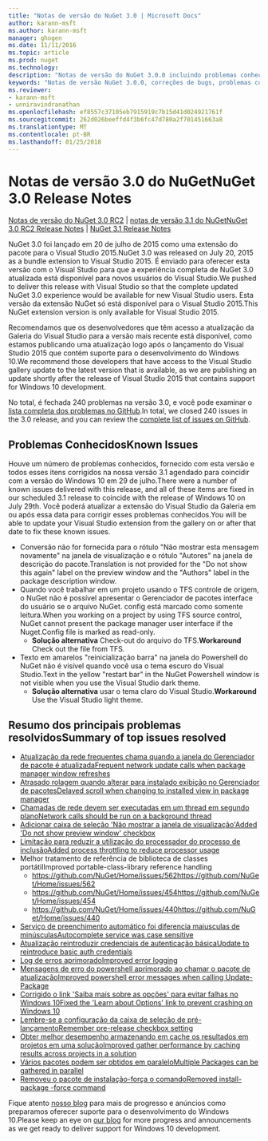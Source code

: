 ```yaml
---
title: "Notas de versão do NuGet 3.0 | Microsoft Docs"
author: karann-msft
ms.author: karann-msft
manager: ghogen
ms.date: 11/11/2016
ms.topic: article
ms.prod: nuget
ms.technology: 
description: "Notas de versão do NuGet 3.0.0 incluindo problemas conhecidos, correções de bug, recursos adicionados e DCRs."
keywords: "Notas de versão NuGet 3.0.0, correções de bugs, problemas conhecidos, adicionaram recursos, DCRs"
ms.reviewer:
- karann-msft
- unniravindranathan
ms.openlocfilehash: ef8557c37105eb7915919c7b15d41d024921761f
ms.sourcegitcommit: 262d026beeffd4f3b6fc47d780a2f701451663a8
ms.translationtype: MT
ms.contentlocale: pt-BR
ms.lasthandoff: 01/25/2018
---
```

# <a name="nuget-30-release-notes"></a><span data-ttu-id="52191-104">Notas de versão 3.0 do NuGet</span><span class="sxs-lookup"><span data-stu-id="52191-104">NuGet 3.0 Release Notes</span></span>

<span data-ttu-id="52191-105">[Notas de versão do NuGet 3.0 RC2](../release-notes/nuget-3.0-RC2.md) | [notas de versão 3.1 do NuGet](../release-notes/nuget-3.1.md)</span><span class="sxs-lookup"><span data-stu-id="52191-105">[NuGet 3.0 RC2 Release Notes](../release-notes/nuget-3.0-RC2.md) | [NuGet 3.1 Release Notes](../release-notes/nuget-3.1.md)</span></span>

<span data-ttu-id="52191-106">NuGet 3.0 foi lançado em 20 de julho de 2015 como uma extensão do pacote para o Visual Studio 2015.</span><span class="sxs-lookup"><span data-stu-id="52191-106">NuGet 3.0 was released on July 20, 2015 as a bundle extension to Visual Studio 2015.</span></span> <span data-ttu-id="52191-107">É enviado para oferecer esta versão com o Visual Studio para que a experiência completa de NuGet 3.0 atualizada está disponível para novos usuários do Visual Studio.</span><span class="sxs-lookup"><span data-stu-id="52191-107">We pushed to deliver this release with Visual Studio so that the complete updated NuGet 3.0 experience would be available for new Visual Studio users.</span></span> <span data-ttu-id="52191-108">Esta versão da extensão NuGet só está disponível para o Visual Studio 2015.</span><span class="sxs-lookup"><span data-stu-id="52191-108">This NuGet extension version is only available for Visual Studio 2015.</span></span>

<span data-ttu-id="52191-109">Recomendamos que os desenvolvedores que têm acesso a atualização da Galeria do Visual Studio para a versão mais recente está disponível, como estamos publicando uma atualização logo após o lançamento do Visual Studio 2015 que contém suporte para o desenvolvimento do Windows 10.</span><span class="sxs-lookup"><span data-stu-id="52191-109">We recommend those developers that have access to the Visual Studio gallery update to the latest version that is available, as we are publishing an update shortly after the release of Visual Studio 2015 that contains support for Windows 10 development.</span></span>

<span data-ttu-id="52191-110">No total, é fechada 240 problemas na versão 3.0, e você pode examinar o [lista completa dos problemas no GitHub](https://github.com/NuGet/Home/issues?q=milestone%3A3.0.0-RTM+is%3Aclosed).</span><span class="sxs-lookup"><span data-stu-id="52191-110">In total, we closed 240 issues in the 3.0 release, and you can review the [complete list of issues on GitHub](https://github.com/NuGet/Home/issues?q=milestone%3A3.0.0-RTM+is%3Aclosed).</span></span>

## <a name="known-issues"></a><span data-ttu-id="52191-111">Problemas Conhecidos</span><span class="sxs-lookup"><span data-stu-id="52191-111">Known Issues</span></span>

<span data-ttu-id="52191-112">Houve um número de problemas conhecidos, fornecido com esta versão e todos esses itens corrigidos na nossa versão 3.1 agendado para coincidir com a versão do Windows 10 em 29 de julho.</span><span class="sxs-lookup"><span data-stu-id="52191-112">There were a number of known issues delivered with this release, and all of these items are fixed in our scheduled 3.1 release to coincide with the release of Windows 10 on July 29th.</span></span>  <span data-ttu-id="52191-113">Você poderá atualizar a extensão do Visual Studio da Galeria em ou após essa data para corrigir esses problemas conhecidos.</span><span class="sxs-lookup"><span data-stu-id="52191-113">You will be able to update your Visual Studio extension from the gallery on or after that date to fix these known issues.</span></span>

*  <span data-ttu-id="52191-114">Conversão não for fornecida para o rótulo "Não mostrar esta mensagem novamente" na janela de visualização e o rótulo "Autores" na janela de descrição do pacote.</span><span class="sxs-lookup"><span data-stu-id="52191-114">Translation is not provided for the "Do not show this again" label on the preview window and the "Authors" label in the package description window.</span></span>
*  <span data-ttu-id="52191-115">Quando você trabalhar em um projeto usando o TFS controle de origem, o NuGet não é possível apresentar o Gerenciador de pacotes interface do usuário se o arquivo NuGet. config está marcado como somente leitura.</span><span class="sxs-lookup"><span data-stu-id="52191-115">When you working on a project by using TFS source control, NuGet cannot present the package manager user interface if the Nuget.Config file is marked as read-only.</span></span>
   * <span data-ttu-id="52191-116">**Solução alternativa** Check-out do arquivo do TFS.</span><span class="sxs-lookup"><span data-stu-id="52191-116">**Workaround** Check out the file from TFS.</span></span>
*  <span data-ttu-id="52191-117">Texto em amarelos "reinicialização barra" na janela do Powershell do NuGet não é visível quando você usa o tema escuro do Visual Studio.</span><span class="sxs-lookup"><span data-stu-id="52191-117">Text in the yellow "restart bar" in the NuGet Powershell window is not visible when you use the Visual Studio dark theme.</span></span>
   * <span data-ttu-id="52191-118">**Solução alternativa** usar o tema claro do Visual Studio.</span><span class="sxs-lookup"><span data-stu-id="52191-118">**Workaround** Use the Visual Studio light theme.</span></span>


## <a name="summary-of-top-issues-resolved"></a><span data-ttu-id="52191-119">Resumo dos principais problemas resolvidos</span><span class="sxs-lookup"><span data-stu-id="52191-119">Summary of top issues resolved</span></span>

* [<span data-ttu-id="52191-120">Atualização da rede frequentes chama quando a janela do Gerenciador de pacote é atualizada</span><span class="sxs-lookup"><span data-stu-id="52191-120">Frequent network update calls when package manager window refreshes</span></span>](https://github.com/NuGet/Home/issues/515)
* [<span data-ttu-id="52191-121">Atrasado rolagem quando alterar para instalado exibição no Gerenciador de pacotes</span><span class="sxs-lookup"><span data-stu-id="52191-121">Delayed scroll when changing to installed view in package manager</span></span>](https://github.com/NuGet/Home/issues/519)
* [<span data-ttu-id="52191-122">Chamadas de rede devem ser executadas em um thread em segundo plano</span><span class="sxs-lookup"><span data-stu-id="52191-122">Network calls should be run on a background thread</span></span>](https://github.com/NuGet/Home/issues/516)
* [<span data-ttu-id="52191-123">Adicionar caixa de seleção 'Não mostrar a janela de visualização'</span><span class="sxs-lookup"><span data-stu-id="52191-123">Added 'Do not show preview window' checkbox</span></span>](https://github.com/NuGet/Home/issues/566)
* [<span data-ttu-id="52191-124">Limitação para reduzir a utilização do processador do processo de inclusão</span><span class="sxs-lookup"><span data-stu-id="52191-124">Added process throttling to reduce processor usage</span></span>](https://github.com/NuGet/Home/issues/356)
* <span data-ttu-id="52191-125">Melhor tratamento de referência de biblioteca de classes portátil</span><span class="sxs-lookup"><span data-stu-id="52191-125">Improved portable-class-library reference handling</span></span>
    * [<span data-ttu-id="52191-126">https://github.com/NuGet/Home/issues/562</span><span class="sxs-lookup"><span data-stu-id="52191-126">https://github.com/NuGet/Home/issues/562</span></span>](https://github.com/NuGet/Home/issues/562)
    * [<span data-ttu-id="52191-127">https://github.com/NuGet/Home/issues/454</span><span class="sxs-lookup"><span data-stu-id="52191-127">https://github.com/NuGet/Home/issues/454</span></span>](https://github.com/NuGet/Home/issues/454)
    * [<span data-ttu-id="52191-128">https://github.com/NuGet/Home/issues/440</span><span class="sxs-lookup"><span data-stu-id="52191-128">https://github.com/NuGet/Home/issues/440</span></span>](https://github.com/NuGet/Home/issues/440)
* [<span data-ttu-id="52191-129">Serviço de preenchimento automático foi diferencia maiusculas de minúsculas</span><span class="sxs-lookup"><span data-stu-id="52191-129">Autocomplete service was case sensitive</span></span>](https://github.com/NuGet/Home/issues/198)
* [<span data-ttu-id="52191-130">Atualização reintroduzir credenciais de autenticação básica</span><span class="sxs-lookup"><span data-stu-id="52191-130">Update to reintroduce basic auth credentials</span></span>](https://github.com/NuGet/Home/issues/456)
* [<span data-ttu-id="52191-131">Log de erros aprimorado</span><span class="sxs-lookup"><span data-stu-id="52191-131">Improved error logging</span></span>](https://github.com/NuGet/Home/issues/407)
* [<span data-ttu-id="52191-132">Mensagens de erro do powershell aprimorado ao chamar o pacote de atualização</span><span class="sxs-lookup"><span data-stu-id="52191-132">Improved powershell error messages when calling Update-Package</span></span>](https://github.com/NuGet/Home/issues/5)
* [<span data-ttu-id="52191-133">Corrigido o link 'Saiba mais sobre as opções' para evitar falhas no Windows 10</span><span class="sxs-lookup"><span data-stu-id="52191-133">Fixed the 'Learn about Options' link to prevent crashing on Windows 10</span></span>](https://github.com/NuGet/Home/issues/822)
* [<span data-ttu-id="52191-134">Lembre-se a configuração da caixa de seleção de pré-lançamento</span><span class="sxs-lookup"><span data-stu-id="52191-134">Remember pre-release checkbox setting</span></span>](https://github.com/NuGet/Home/issues/732)
* [<span data-ttu-id="52191-135">Obter melhor desempenho armazenando em cache os resultados em projetos em uma solução</span><span class="sxs-lookup"><span data-stu-id="52191-135">Improved gather performance by caching results across projects in a solution</span></span>](https://github.com/NuGet/Home/issues/721)
* [<span data-ttu-id="52191-136">Vários pacotes podem ser obtidos em paralelo</span><span class="sxs-lookup"><span data-stu-id="52191-136">Multiple Packages can be gathered in parallel</span></span>](https://github.com/NuGet/Home/issues/713)
* [<span data-ttu-id="52191-137">Removeu o pacote de instalação-força o comando</span><span class="sxs-lookup"><span data-stu-id="52191-137">Removed install-package -force command</span></span>](https://github.com/NuGet/Home/issues/697)

<span data-ttu-id="52191-138">Fique atento [nosso blog](http://blog.nuget.org) para mais de progresso e anúncios como preparamos oferecer suporte para o desenvolvimento do Windows 10.</span><span class="sxs-lookup"><span data-stu-id="52191-138">Please keep an eye on [our blog](http://blog.nuget.org) for more progress and announcements as we get ready to deliver support for Windows 10 development.</span></span>